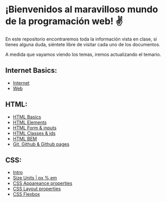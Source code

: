 # ¡Bienvenidos al maravilloso mundo de la programación web! ✌️


En este repositorio encontraremos toda la información vista en clase, si tienes alguna duda, siéntete libre de visitar cada uno de los documentos.

A medida que vayamos viendo los temas, iremos actualizando el temario.

## Internet Basics: 
- [Internet](https://github.com/jujogi/dmi-web/blob/master/html/docs/01-internet.md)
- [Web](https://github.com/jujogi/dmi-web/blob/master/html/docs/02-web.md)

## HTML: 
- [HTML Basics](https://github.com/jujogi/dmi-web/blob/master/html/docs/03-html-basics.md)
- [HTML Elements](https://github.com/jujogi/dmi-web/blob/master/html/docs/04-html-elements.md)
- [HTML Form & inputs](https://github.com/jujogi/dmi-web/blob/master/html/docs/05-html-forms-elements.md)
- [HTML Classes & ids](https://github.com/jujogi/dmi-web/blob/master/html/docs/06-html-class-id.md)
- [HTML BEM](https://github.com/jujogi/dmi-web/blob/master/html/docs/07-html-bem.md)
- [Git, Github & Github pages](https://github.com/jujogi/dmi-web/blob/master/html/docs/08-git.md)

## CSS:
- [Intro](https://github.com/jujogi/dmi-web/blob/master/css/docs/01-intro.md)
- [Size Units | px,%,em](https://github.com/jujogi/dmi-web/blob/master/css/docs/02-size-units.md)
- [CSS Appareance properties](https://github.com/jujogi/dmi-web/blob/master/css/docs/03-css-properties.md)
- [CSS Layout properties](https://github.com/jujogi/dmi-web/blob/master/css/docs/04-css-layout.md)
- [CSS Flexbox](https://github.com/jujogi/dmi-web/blob/master/css/docs/05-css-flexbox.md)
